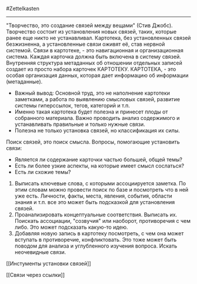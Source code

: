 #Zettelkasten 

___
"Творчество, это создание связей между вещами" (Стив Джобс).
Творчество состоит из установления новых связей, таких, которые ранее еще никто не устанавливал.
Картотека, без установленных связей безжизненна, а установленные связи оживят её, став нервной системой.
Связи в картотеке, - это навигационная и организационная система. Каждая карточка должна быть включена в систему связей.
Внутренняя структура метаданных об отношении отдельных записей создает из просто набора карточек КАРТОТЕКУ.
КАРТОТЕКА, - это особая организация данных, которая дает информацию об информации (метаданные).

- Важный вывод: Основной труд, это не наполнение картотеки заметками, а работа по выявлению смысловых связей, развитие системы гиперссылок, тегов, категорий и т.п.
- Именно такая картотека будет полезна и принесет плоды от собранного материала.
Важно проводить анализ содержимого и устанавливать правильные и только нужные связи. 
- Полезна не только установка связей, но классификация их силы.

Поиск связей, это поиск смысла. 
Вопросы, помогающие установить связи:
- Является ли содержание карточки частью большей, общей темы?
- Есть ли более узкие аспекты, на которые имеет смысл сослаться?
- Есть ли схожие темы?

1. Выписать ключевые слова, с которыми ассоциируется заметка. По этим словам можно провести поиск по базе и посмотреть что в ней уже есть.  Личности, факты, места, явления, события, области знания и т.п. все это может быть подсказкой для установления связей.
2. Проанализировать концептуальные соответствия. Выписать их. Поискать ассоциации, "созвучия" или наоборот, противоречия с чем либо. Это может подсказать какую-то идею.
3. Добавляя новую запись в картотеку посмотреть, с чем она может вступать в противоречие, конфликтовать. Это тоже может быть поводом для анализа и углубленного изучения вопроса.
Искать неочевидные связи.

[[Инстументы установки связей]]

[[Связи через ссылки]]

